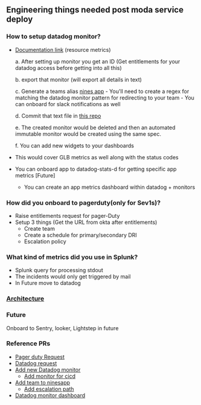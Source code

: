 Engineering things needed post moda service deploy
---------

### How to setup datadog monitor?
   - [Documentation link](https://github.com/github/observability/tree/master/docs/datadog) (resource metrics)
   
      a. After setting up monitor you get an ID (Get entitlements for your datadog access before getting into all this)
      
      b. export that monitor (will export all details in text)
      
      c. Generate a teams alias [nines app](https://github.com/github/ninesapp)
          - You'll need to create a regex for matching the datadog monitor pattern for redirecting to your team
          - You can onboard for slack notifications as well
      
      d. Commit that text file in [this repo](https://github.com/github/datadog-monitoring)
      
      e. The created monitor would be deleted and then an automated immutable monitor would be created using the same spec.
      
      f. You can add new widgets to your dashboards

  - This would cover GLB metrics as well along with the status codes
  - You can onboard app to datadog-stats-d for getting specific app metrics [Future]
      + You can create an app metrics dashboard within datadog + monitors

### How did you onboard to pagerduty(only for Sev1s)?
  - Raise entitlements request for pager-Duty
  - Setup 3 things (Get the URL from okta after entitlements)
      + Create team
      + Create a schedule for primary/secondary DRI
      + Escalation policy

### What kind of metrics did you use in Splunk?
  - Splunk query for processing stdout
  - The incidents would only get triggered by mail
  - In Future move to datadog


### [Architecture](https://github.com/github/observability/blob/master/docs/diagrams/overview/overview.png)

### Future
Onboard to Sentry, looker, Lightstep in future


### Reference PRs

- [Pager duty Request](https://github.com/github/entitlements/pull/10397)
- [Datadog request](https://github.com/github/entitlements/pull/10435)
- [Add new Datadog monitor](https://github.com/github/datadog-monitoring/pull/1928)
   + [Add monitor for cicd](https://github.com/github/datadog-monitoring/pull/1939)
- [Add team to ninesapp](https://github.com/github/ninesapp/pull/1305)
   + [Add escalation path](https://github.com/github/ninesapp/pull/1313)
- [Datadog monitor dashboard](https://app.datadoghq.com/dashboard/k3h-5vi-ggn/githubazure-integration)




